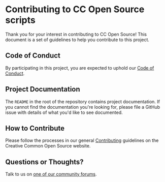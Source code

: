 # Contributing to CC Open Source scripts

Thank you for your interest in contributing to CC Open Source! This document is
a set of guidelines to help you contribute to this project.

## Code of Conduct

By participating in this project, you are expected to uphold our [Code of
Conduct][code_of_conduct].

[code_of_conduct]:https://opensource.creativecommons.org/community/code-of-conduct/

## Project Documentation

The `README` in the root of the repository contains project
documentation. If you cannot find the documentation you're
looking for, please file a GitHub issue with details of what
you'd like to see documented.

## How to Contribute

Please follow the processes in our general [Contributing][contributing]
guidelines on the Creative Common Open Source website.

[contributing]:https://opensource.creativecommons.org/contributing-code/

## Questions or Thoughts?

Talk to us on [one of our community forums][community].

[community]:https://opensource.creativecommons.org/community/
